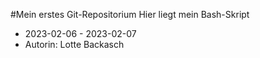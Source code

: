 #Mein erstes Git-Repositorium
Hier liegt mein Bash-Skript

- 2023-02-06 - 2023-02-07
- Autorin: Lotte Backasch
